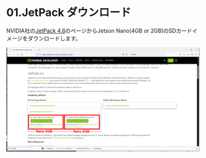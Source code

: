 # 01.JetPack ダウンロード

NVIDIA社の[JetPack 4.6](https://developer.nvidia.com/jetpack-sdk-46)のページからJetson Nano(4GB or 2GB)のSDカードイメージをダウンロードします。

![](../img/jetpack-download.png)

